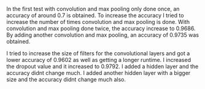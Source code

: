 In the first test with convolution and max pooling only done once, an accuracy of around 0.7 is obtained. To increase the accuracy I tried to increase the number of times convolution and max pooling is done. With convolution and max pooling done twice, the accuracy increase to 0.9686. By adding another convolution and max pooling, an accuracy of 0.9735 was obtained.

I tried to increase the size of filters for the convolutional layers and got a lower accuracy of 0.9602 as well as getting a longer runtime. I increased the dropout value and it increased to 0.9792. I added a hidden layer and the accuracy didnt change much.
I added another hidden layer with a bigger size and the accuracy didnt change much also.